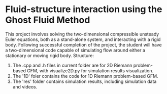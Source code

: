 # Fluid-structure interaction using the Ghost Fluid Method
This project involves solving the two-dimensional compressible unsteady Euler equations, both as a stand-alone system, and interacting with a rigid body. Following successful completion of the project, the student will have a two-dimensional code capable of simulating flow around either a stationary or moving rigid body.
Structure:
1. The .cpp and .h files in current folder are for 2D Riemann problem-based GFM, with visualize2D.py for simulation results visualization.
2. The '1D' foler contains the code for 1D Riemann problem-based GFM.
3. The 'res' folder contains simulation results, including simulation data and videos.
